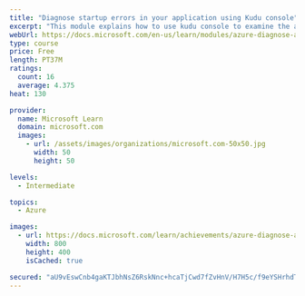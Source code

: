 ```yaml
---
title: "Diagnose startup errors in your application using Kudu console"
excerpt: "This module explains how to use kudu console to examine the application event log to identify the event that caused the error."
webUrl: https://docs.microsoft.com/en-us/learn/modules/azure-diagnose-application-startup-errors-with-kudu-console/
type: course
price: Free
length: PT37M
ratings:
  count: 16
  average: 4.375
heat: 130

provider:
  name: Microsoft Learn
  domain: microsoft.com
  images:
    - url: /assets/images/organizations/microsoft.com-50x50.jpg
      width: 50
      height: 50

levels:
  - Intermediate

topics:
  - Azure

images:
  - url: https://docs.microsoft.com/learn/achievements/azure-diagnose-application-startup-errors-with-kudu-console-social.png
    width: 800
    height: 400
    isCached: true

secured: "aU9vEswCnb4gaKTJbhNsZ6RskNnc+hcaTjCwd7fZvHnV/H7H5c/f9eYSHrhdTfxb2l1Uf4Bm2KFJp5P7fqWVzEiev9loOIX0H/Q14zQhjvTO04hLGzDKYAiSBk2S363G1W4Uc13uu9q49ld72bp3RXKYHYZQGTawp+lXCAHlvMP7zHCbQSG7YvYGp5FTpwgk9GC+XAQyGON6FnIQX5Hw6AuXe5m4oa3mj3Lz1sk01VjvHC7U4ygWquIgCBvk8GWAQ6V/Z8CxkbDFMQlfuTEdLifnMT0D7+6cstrnRF7LxJ1wuDIJORt2OPuLnwtdcwRBzKrLUI8zQU7AwPA6MwkApL2nJap3whenqHCtSlwuJnDwwmtnmFMJqIiMs0MUQhBaquCg4ErJe60bR1YP0QpvojbO2en10BZev1U7C3UFIDI=;yabTVllVdD68ecbWoSCUaQ=="
---
```


